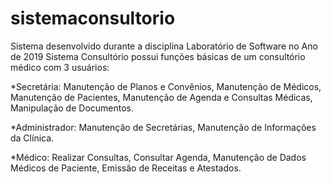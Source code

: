 # sistemaconsultorio

Sistema desenvolvido durante a disciplina Laboratório de Software no Ano de 2019 
Sistema Consultório possui funções básicas de um consultório médico com 3 usuários: 

*Secretária: 
  Manutenção de Planos e Convênios, 
  Manutenção de Médicos, 
  Manutenção de Pacientes, 
  Manutenção de Agenda e Consultas Médicas, 
  Manipulação de Documentos. 
 
*Administrador: 
  Manutenção de Secretárias, 
  Manutenção de Informações da Clínica. 


*Médico: 
  Realizar Consultas, 
  Consultar Agenda, 
  Manutenção de Dados Médicos de Paciente, 
  Emissão de Receitas e Atestados.
